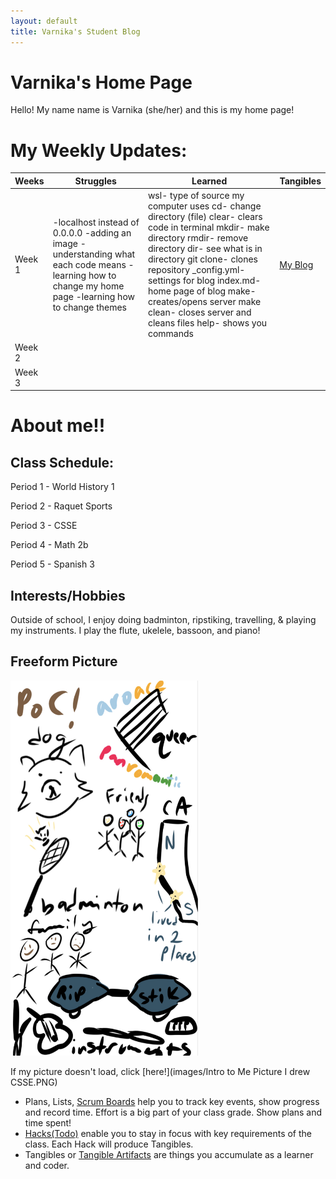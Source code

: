 ```yaml
---
layout: default
title: Varnika's Student Blog
---
```



# Varnika's Home Page 
Hello! My name name is Varnika (she/her) and this is my home page!

# My Weekly Updates:

| Weeks  | Struggles                                                                                                                                                   | Learned                                                     | Tangibles                      |
|--------|-------------------------------------------------------------------------------------------------------------------------------------------------------------|-------------------------------------------------------------|--------------------------------|
| Week 1 | -localhost instead of 0.0.0.0  -adding an image -understanding what each code means -learning how to change my home page -learning how to change themes | wsl- type of source my computer uses cd- change directory (file) clear- clears code in terminal mkdir- make directory rmdir- remove directory dir- see what is in directory git clone- clones repository _config.yml- settings for blog index.md- home page of blog make- creates/opens server make clean- closes server and cleans files help- shows you commands| [My Blog](http://localhost:4200/student/) |
| Week 2 |                                                                                                                                                             |                                                             |                                |
| Week 3 |                                                                                                                                                             |                                                             |                                |

# About me!!

## Class Schedule:

Period 1 - World History 1

Period 2 - Raquet Sports

Period 3 - CSSE

Period 4 - Math 2b

Period 5 - Spanish 3

## Interests/Hobbies

Outside of school, I enjoy doing badminton, ripstiking, travelling, & playing my instruments. I play the flute, ukelele, bassoon, and piano!

## Freeform Picture

<img src="images/Intro to Me Picture I drew CSSE.PNG" width="300" height="600">

If my picture doesn't load, click [here!](images/Intro to Me Picture I drew CSSE.PNG)

- Plans, Lists, [Scrum Boards](https://clickup.com/blog/scrum-board/) help you to track key events, show progress and record time.  Effort is a big part of your class grade.  Show plans and time spent!
- [Hacks(Todo)](https://levelup.gitconnected.com/six-ultimate-daily-hacks-for-every-programmer-60f5f10feae) enable you to stay in focus with key requirements of the class.  Each Hack will produce Tangibles.
- Tangibles or [Tangible Artifacts](https://en.wikipedia.org/wiki/Artifact_(software_development)) are things you accumulate as a learner and coder. 
